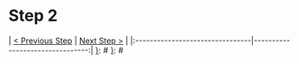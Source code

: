 [{]: <region> (header)

[}]: #
[{]: <region> (body)
# Step 2

[}]: #
[{]: <region> (footer)
[{]: <helper> (nav_step)
| [< Previous Step](steps/step1.md) | [Next Step >](steps/step3.md) |
|:--------------------------------|--------------------------------:|
[}]: #
[}]: #